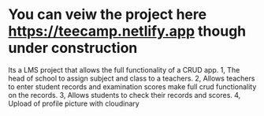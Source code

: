 # You can veiw the project here https://teecamp.netlify.app though under construction

Its a LMS project that allows the full functionality of a CRUD app.
1, The head of school to assign subject and class to a teachers. 
2, Allows teachers to enter student records and examination scores make full crud functionality on the records.
3, Allows students to check their records and scores.
4, Upload of profile picture with cloudinary

